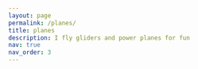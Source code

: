 ```yaml
---
layout: page
permalink: /planes/
title: planes
description: I fly gliders and power planes for fun
nav: true
nav_order: 3
---
```


